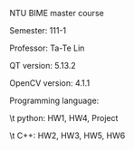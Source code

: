 NTU BIME master course

Semester: 111-1

Professor: Ta-Te Lin

QT version: 5.13.2

OpenCV version: 4.1.1

Programming language:

\t python: HW1, HW4, Project

\t C++: HW2, HW3, HW5, HW6
